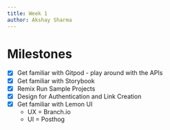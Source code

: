 ```yaml
---
title: Week 1
author: Akshay Sharma
---
```


# Milestones

- [x] Get familiar with Gitpod - play around with the APIs
- [x] Get familiar with Storybook
- [x] Remix Run Sample Projects
- [x] Design for Authentication and Link Creation
- [x] Get familiar with Lemon UI
  - UX = Branch.io
  - UI = Posthog
